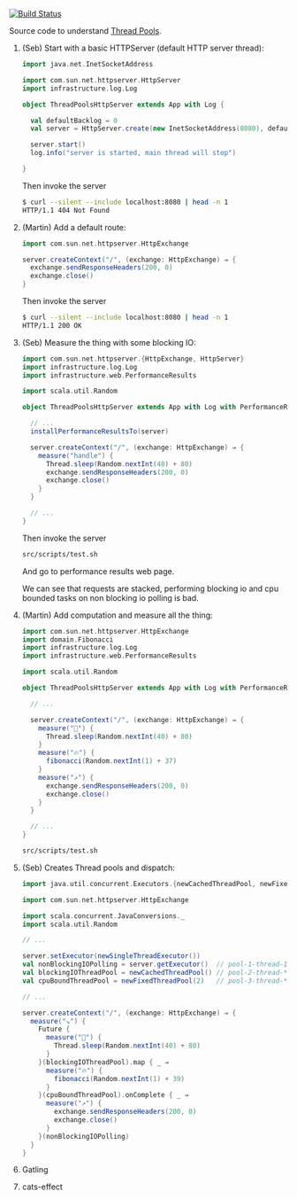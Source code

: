 [![Build Status](https://travis-ci.org/seblm/djspiewak-thread-pools.svg?branch=master)](https://travis-ci.org/seblm/djspiewak-thread-pools)

Source code to understand [Thread Pools](https://gist.github.com/djspiewak/46b543800958cf61af6efa8e072bfd5c).

 1. (Seb) Start with a basic HTTPServer (default HTTP server thread):
 
    ```scala
    import java.net.InetSocketAddress

    import com.sun.net.httpserver.HttpServer
    import infrastructure.log.Log
    
    object ThreadPoolsHttpServer extends App with Log {

      val defaultBacklog = 0
      val server = HttpServer.create(new InetSocketAddress(8080), defaultBacklog)
    
      server.start()
      log.info("server is started, main thread will stop")

    }
    ```

    Then invoke the server

    ```bash
    $ curl --silent --include localhost:8080 | head -n 1
    HTTP/1.1 404 Not Found
    ```

 2. (Martin) Add a default route:

    ```scala
    import com.sun.net.httpserver.HttpExchange
    
    server.createContext("/", (exchange: HttpExchange) ⇒ {
      exchange.sendResponseHeaders(200, 0)
      exchange.close()
    }
    ```

    Then invoke the server
    ```bash
    $ curl --silent --include localhost:8080 | head -n 1
    HTTP/1.1 200 OK
    ```

 3. (Seb) Measure the thing with some blocking IO:

    ```scala
    import com.sun.net.httpserver.{HttpExchange, HttpServer}
    import infrastructure.log.Log
    import infrastructure.web.PerformanceResults

    import scala.util.Random
    
    object ThreadPoolsHttpServer extends App with Log with PerformanceResults {

      // ...
      installPerformanceResultsTo(server)

      server.createContext("/", (exchange: HttpExchange) ⇒ {
        measure("handle") {
          Thread.sleep(Random.nextInt(40) + 80)
          exchange.sendResponseHeaders(200, 0)
          exchange.close()
        }
      }

      // ...
    }
    ```

    Then invoke the server

    ```bash
    src/scripts/test.sh
    ```

    And go to performance results web page.

    We can see that requests are stacked, performing blocking io and cpu bounded tasks on non blocking io polling is
    bad.

 4. (Martin) Add computation and measure all the thing:

    ```scala
    import com.sun.net.httpserver.HttpExchange
    import domain.Fibonacci
    import infrastructure.log.Log
    import infrastructure.web.PerformanceResults

    import scala.util.Random

    object ThreadPoolsHttpServer extends App with Log with PerformanceResults with Fibonacci {

      // ...

      server.createContext("/", (exchange: HttpExchange) ⇒ {
        measure("🚫") {
          Thread.sleep(Random.nextInt(40) + 80)
        }
        measure("🔥") {
          fibonacci(Random.nextInt(1) + 37)
        }
        measure("↗️") {
          exchange.sendResponseHeaders(200, 0)
          exchange.close()
        }
      }

      // ...
    }
    ```

    ```bash
    src/scripts/test.sh
    ```


 5. (Seb) Creates Thread pools and dispatch:

    ```scala
    import java.util.concurrent.Executors.{newCachedThreadPool, newFixedThreadPool, newSingleThreadExecutor}
    
    import com.sun.net.httpserver.HttpExchange
    
    import scala.concurrent.JavaConversions._
    import scala.util.Random

    // ...

    server.setExecutor(newSingleThreadExecutor())
    val nonBlockingIOPolling = server.getExecutor()  // pool-1-thread-1
    val blockingIOThreadPool = newCachedThreadPool() // pool-2-thread-*
    val cpuBoundThreadPool = newFixedThreadPool(2)   // pool-3-thread-*

    // ...

    server.createContext("/", (exchange: HttpExchange) ⇒ {
      measure("↘️") {
        Future {
          measure("🚫") {
            Thread.sleep(Random.nextInt(40) + 80)
          }
        }(blockingIOThreadPool).map { _ ⇒
          measure("🔥") {
            fibonacci(Random.nextInt(1) + 39)
          }
        }(cpuBoundThreadPool).onComplete { _ ⇒
          measure("↗️") {
            exchange.sendResponseHeaders(200, 0)
            exchange.close()
          }
        }(nonBlockingIOPolling)
      }
    }
    ```

 6. Gatling

 7. cats-effect
